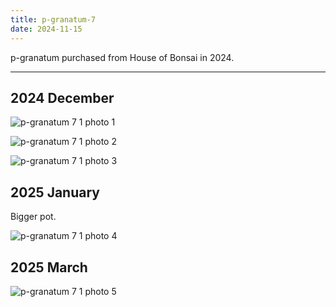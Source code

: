 ```yaml
---
title: p-granatum-7
date: 2024-11-15
---
```


p-granatum purchased from House of Bonsai in 2024.

---
## 2024 December

![p-granatum 7 1 photo 1](/images/grow-logs/p-granatum-7-photo-1.jpg)

![p-granatum 7 1 photo 2](/images/grow-logs/p-granatum-7-photo-2.jpg)

![p-granatum 7 1 photo 3](/images/grow-logs/p-granatum-7-photo-3.jpg)

## 2025 January

Bigger pot.

![p-granatum 7 1 photo 4](/images/grow-logs/p-granatum-7-photo-4.jpg)

## 2025 March

![p-granatum 7 1 photo 5](/images/grow-logs/p-granatum-7-photo-5.jpg)
